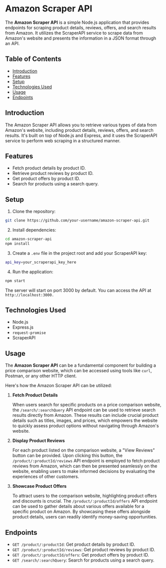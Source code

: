# Amazon Scraper API

The **Amazon Scraper API** is a simple Node.js application that provides endpoints for scraping product details, reviews, offers, and search results from Amazon. It utilizes the ScraperAPI service to scrape data from Amazon's website and presents the information in a JSON format through an API.

## Table of Contents

- [Introduction](#introduction)
- [Features](#features)
- [Setup](#setup)
- [Technologies Used](#technologiesUsed)
- [Usage](#usage)
- [Endpoints](#endpoints)
  


## Introduction

The Amazon Scraper API allows you to retrieve various types of data from Amazon's website, including product details, reviews, offers, and search results. It's built on top of Node.js and Express, and it uses the ScraperAPI service to perform web scraping in a structured manner.

## Features

- Fetch product details by product ID.
- Retrieve product reviews by product ID.
- Get product offers by product ID.
- Search for products using a search query.

## Setup

1. Clone the repository:

```bash
git clone https://github.com/your-username/amazon-scraper-api.git
```

2. Install dependencies:

```bash
cd amazon-scraper-api
npm install
```

3. Create a `.env` file in the project root and add your ScraperAPI key:

```bash
api_key=your_scraperapi_key_here
```

4. Run the application:

```bash
npm start
```

The server will start on port 3000 by default. You can access the API at `http://localhost:3000.`


## Technologies Used

- Node.js
- Express.js
- `request-promise`
- ScraperAPI


## Usage

The **Amazon Scraper API** can be a fundamental component for building a price comparison website, which can be accessed using tools like `curl`, Postman, or any other HTTP client.

Here's how the Amazon Scraper API can be utilized:

1. **Fetch Product Details**

   When users search for specific products on a price comparison website, the `/search/:searchQuery` API endpoint can be used to retrieve search results directly from Amazon. These results can include crucial product details such as titles, images, and prices, which empowers the website to quickly assess product options without navigating through Amazon's website.

2. **Display Product Reviews**

   For each product listed on the comparison website, a "View Reviews" button can be provided. Upon clicking this button, the `/product/:productId/reviews` API endpoint is employed to fetch product reviews from Amazon, which can then be presented seamlessly on the website, enabling users to make informed decisions by evaluating the experiences of other customers.

3. **Showcase Product Offers**

   To attract users to the comparison website, highlighting product offers and discounts is crucial. The `/product/:productId/offers` API endpoint can be used to gather details about various offers available for a specific product on Amazon. By showcasing these offers alongside product details, users can readily identify money-saving opportunities.

## Endpoints

- `GET /product/:productId`: Get product details by product ID.
- `GET /product/:productId/reviews`: Get product reviews by product ID.
- `GET /product/:productId/offers`: Get product offers by product ID.
- `GET /search/:searchQuery`: Search for products using a search query.


